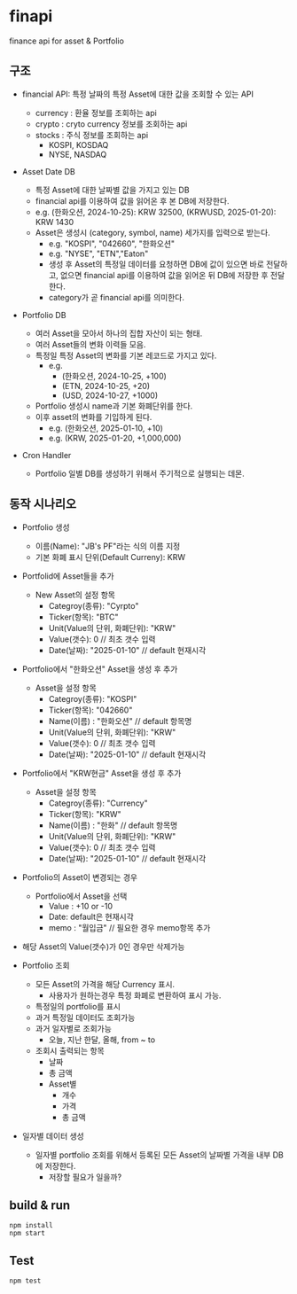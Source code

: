 # finapi

finance api for asset & Portfolio

## 구조

- financial API: 특정 날짜의 특정 Asset에 대한 값을 조회할 수 있는 API
  - currency : 환율 정보를 조회하는 api
  - crypto : cryto currency 정보를 조회하는 api
  - stocks : 주식 정보를 조회하는 api
    - KOSPI, KOSDAQ
    - NYSE, NASDAQ

- Asset Date DB
  - 특정 Asset에 대한 날짜별 값을 가지고 있는 DB
  - financial api를 이용하여 값을 읽어온 후 본 DB에 저장한다.
  - e.g. (한화오션, 2024-10-25): KRW 32500, (KRWUSD, 2025-01-20): KRW 1430
  - Asset은 생성시 (category, symbol, name) 세가지를 입력으로 받는다.
    - e.g. "KOSPI", "042660", "한화오션"
    - e.g. "NYSE", "ETN","Eaton"
    - 생성 후 Asset의 특정일 데이터를 요청하면 DB에 값이 있으면 바로 전달하고, 없으면 financial api를 이용하여 값을 읽어온 뒤 DB에 저장한 후 전달한다.
    - category가 곧 financial api를 의미한다.

- Portfolio DB
  - 여러 Asset을 모아서 하나의 집합 자산이 되는 형태.
  - 여러 Asset들의 변화 이력들 모음.
  - 특정일 특정 Asset의 변화를 기본 레코드로 가지고 있다.
    - e.g.
      - (한화오션, 2024-10-25, +100)
      - (ETN, 2024-10-25, +20)
      - (USD, 2024-10-27, +1000)
  - Portfolio 생성시 name과 기본 화폐단위를 한다.
  - 이후 asset의 변화를 기입하게 된다.
    - e.g. (한화오션, 2025-01-10, +10)
    - e.g. (KRW, 2025-01-20, +1,000,000)

- Cron Handler
  - Portfolio 일별 DB를 생성하기 위해서 주기적으로 실행되는 데몬.

## 동작 시나리오

- Portfolio 생성
  - 이름(Name): "JB's PF"라는 식의 이름 지정
  - 기본 화폐 표시 단위(Default Curreny): KRW
- Portfolid에 Asset들을 추가
  - New Asset의 설정 항목
    - Categroy(종류): "Cyrpto"
    - Ticker(항목): "BTC"
    - Unit(Value의 단위, 화폐단위): "KRW"
    - Value(갯수): 0 // 최초 갯수 입력
    - Date(날짜): "2025-01-10" // default 현재시각
- Portfolio에서 "한화오션" Asset을 생성 후 추가
  - Asset을 설정 항목
    - Categroy(종류): "KOSPI"
    - Ticker(항목): "042660"
    - Name(이름) : "한화오션" // default 항목명
    - Unit(Value의 단위, 화폐단위): "KRW"
    - Value(갯수): 0 // 최초 갯수 입력
    - Date(날짜): "2025-01-10" // default 현재시각
- Portfolio에서 "KRW현금" Asset을 생성 후 추가
  - Asset을 설정 항목
    - Categroy(종류): "Currency"
    - Ticker(항목): "KRW"
    - Name(이름) : "한화" // default 항목명
    - Unit(Value의 단위, 화폐단위): "KRW"
    - Value(갯수): 0 // 최초 갯수 입력
    - Date(날짜): "2025-01-10" // default 현재시각

- Portfolio의 Asset이 변경되는 경우
  - Portfolio에서 Asset을 선택
    - Value : +10 or -10
    - Date: default은 현재시각
    - memo : "월입금" // 필요한 경우 memo항목 추가

- 해당 Asset의 Value(갯수)가 0인 경우만 삭제가능

- Portfolio 조회
  - 모든 Asset의 가격을 해당 Currency 표시.
    - 사용자가 원하는경우 특정 화폐로 변환하여 표시 가능.
  - 특정일의 portfolio를 표시
  - 과거 특정일 데이터도 조회가능
  - 과거 일자별로 조회가능
    - 오늘, 지난 한달, 올해, from ~ to
  - 조회시 출력되는 항목
    - 날짜
    - 총 금액
    - Asset별
      - 개수
      - 가격
      - 총 금액

- 일자별 데이터 생성
  - 일자별 portfolio 조회를 위해서 등록된 모든 Asset의 날짜별 가격을 내부 DB에 저장한다.
    - 저장할 필요가 일을까?

## build & run

    npm install
    npm start

## Test

    npm test
